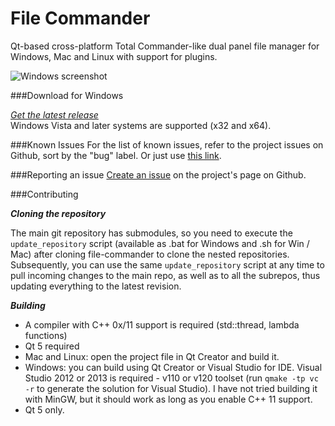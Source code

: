File Commander
==============

   Qt-based cross-platform Total Commander-like dual panel file manager for Windows, Mac and Linux with support for plugins.

![Windows screenshot](/../gh-pages/screenshots/Windows/Clip.jpg?raw=true)

###Download for Windows

*<a href="https://github.com/VioletGiraffe/file-commander/releases/latest">Get the latest release</a>*    
Windows Vista and later systems are supported (x32 and x64).

###Known Issues
For the list of known issues, refer to the project issues on Github, sort by the "bug" label. Or just use <a href="https://github.com/VioletGiraffe/file-commander/labels/bug">this link</a>.

###Reporting an issue
<a href="https://github.com/VioletGiraffe/file-commander/issues/new">Create an issue</a> on the project's page on Github.

###Contributing

***Cloning the repository***

   The main git repository has submodules, so you need to execute the `update_repository` script (available as .bat for Windows and .sh for Win / Mac) after cloning file-commander to clone the nested repositories. Subsequently, you can use the same `update_repository` script at any time to pull incoming changes to the main repo, as well as to all the subrepos, thus updating everything to the latest revision.

***Building***

* A compiler with C++ 0x/11 support is required (std::thread, lambda functions)
* Qt 5 required
* Mac and Linux: open the project file in Qt Creator and build it.
* Windows: you can build using Qt Creator or Visual Studio for IDE. Visual Studio 2012 or 2013 is required - v110 or v120 toolset (run `qmake -tp vc -r` to generate the solution for Visual Studio). I have not tried building it with MinGW, but it should work as long as you enable C++ 11 support.
* Qt 5 only.
